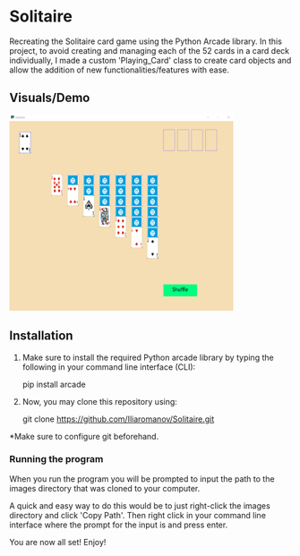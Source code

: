 # Solitaire

Recreating the Solitaire card game using the Python Arcade library. In this project, to avoid creating and managing each of the 52 cards in a card deck individually, I made a custom 'Playing_Card' class to create card objects and allow the addition of new functionalities/features with ease.

## Visuals/Demo
<img src="demo/gameplay1.gif" width="400" height="350" style="text-align: center" />

## Installation
1. Make sure to install the required Python arcade library by typing the following in your command line interface (CLI):

    pip install arcade


2. Now, you may clone this repository using:

    git clone https://github.com/Iliaromanov/Solitaire.git

*Make sure to configure git beforehand.

### Running the program

When you run the program you will be prompted to input the path to the images directory that was cloned to your computer.

A quick and easy way to do this would be to just right-click the images directory and click 'Copy Path'. Then right click in your command line interface where the prompt for the input is and press enter.


You are now all set! Enjoy!





